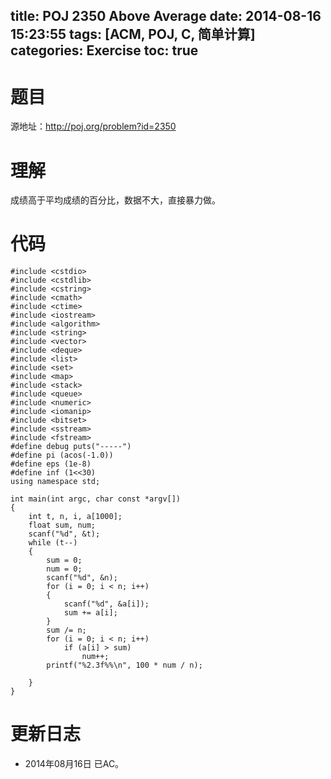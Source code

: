 title: POJ 2350 Above Average
date: 2014-08-16 15:23:55
tags: [ACM, POJ, C, 简单计算]
categories: Exercise
toc: true
---
# 题目
源地址：http://poj.org/problem?id=2350

# 理解
成绩高于平均成绩的百分比，数据不大，直接暴力做。

<!-- more -->

# 代码
```
#include <cstdio>
#include <cstdlib>
#include <cstring>
#include <cmath>
#include <ctime>
#include <iostream>
#include <algorithm>
#include <string>
#include <vector>
#include <deque>
#include <list>
#include <set>
#include <map>
#include <stack>
#include <queue>
#include <numeric>
#include <iomanip>
#include <bitset>
#include <sstream>
#include <fstream>
#define debug puts("-----")
#define pi (acos(-1.0))
#define eps (1e-8)
#define inf (1<<30)
using namespace std;

int main(int argc, char const *argv[])
{
    int t, n, i, a[1000];
    float sum, num;
    scanf("%d", &t);
    while (t--)
    {
        sum = 0;
        num = 0;
        scanf("%d", &n);
        for (i = 0; i < n; i++)
        {
            scanf("%d", &a[i]);
            sum += a[i];
        }
        sum /= n;
        for (i = 0; i < n; i++)
            if (a[i] > sum)
                num++;
        printf("%2.3f%%\n", 100 * num / n);

    }
}
```

# 更新日志
- 2014年08月16日 已AC。